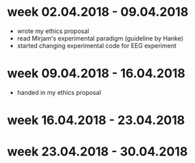 # week 02.04.2018 - 09.04.2018
- wrote my ethics proposal
- read Mirjam's experimental paradigm (guideline by Hanke)
- started changing experimental code for EEG experiment

# week 09.04.2018 - 16.04.2018
- handed in my ethics proposal

# week 16.04.2018 - 23.04.2018

# week 23.04.2018 - 30.04.2018

